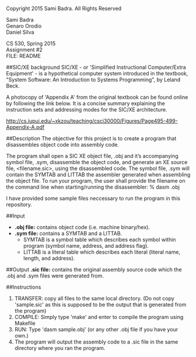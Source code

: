 Copyright 2015 Sami Badra. All Rights Reserved  

Sami Badra  
Genaro Orodio  
Daniel Silva  

CS 530, Spring 2015  
Assignment #2  
FILE: README

##SIC/XE background
SIC/XE - or 'Simplified Instructional Computer/Extra Equipment' - is a hypothetical computer system introduced in the textbook, "System Software: An Introduction to Systems Programming", by Leland Beck.

A photocopy of 'Appendix A' from the original textbook can be found online by following the link below. It is a concise summary explaining the instruction sets and addressing modes for the SIC/XE architecture.

http://cs.iupui.edu/~xkzou/teaching/csci30000/Figures/Page495-499-Appendix-A.pdf

##Description
The objective for this project is to create a program that disassembles object code into assembly code.

The program shall open a SIC XE object file, <filename>.obj and it’s accompanying symbol file, <filename>.sym, disassemble the object code, and generate an XE source file, <filename.sic>, using the disassembled code. The symbol file, <filename>.sym will contain the SYMTAB and LITTAB the assembler generated when assembling the object file.
To run your program, the user shall provide the filename on the command line when starting/running the disassembler:
% dasm <filename>.obj

I have provided some sample files neccessary to run the program in this repository.

##Input
- **.obj file:** contains object code (i.e. machine binary/hex).  
- **.sym file:** contains a SYMTAB and a LITTAB.
    - SYMTAB is a symbol table which describes each symbol within program (symbol name, address, and address flag).
    - LITTAB is a literal table which describes each literal (literal name, length, and address).

##Output
**.sic file:** contains the original assembly source code which the .obj and .sym files were generated from.  

##Instructions
1. TRANSFER: copy all files to the same local directory. (Do not copy 'sample.sic' as this is supposed to be the output that is generated from the program)
2. COMPILE: Simply type 'make' and enter to compile the program using Makefile
3. RUN: Type 'dasm sample.obj' (or any other .obj file if you have your own.)
4. The program will output the assembly code to a .sic file in the same directory where you ran the program.
    
